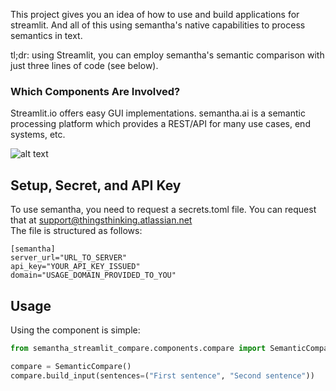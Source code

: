 This project gives you an idea of how to use and build applications for streamlit. And all of this using semantha's native capabilities to process semantics in text.

tl;dr: using Streamlit, you can employ semantha's semantic comparison with just three lines of code (see below).

### Which Components Are Involved?
Streamlit.io offers easy GUI implementations. semantha.ai is a semantic processing platform which provides a REST/API for many use cases, end systems, etc.

![alt text](img/streamlit-compare-component.jpg "Streamlit Example")


## Setup, Secret, and API Key
To use semantha, you need to request a secrets.toml file. You can request that at support@thingsthinking.atlassian.net<br />
The file is structured as follows:
```
[semantha]
server_url="URL_TO_SERVER"
api_key="YOUR_API_KEY_ISSUED"
domain="USAGE_DOMAIN_PROVIDED_TO_YOU"
```


## Usage
Using the component is simple:

```python
from semantha_streamlit_compare.components.compare import SemanticCompare

compare = SemanticCompare()
compare.build_input(sentences=("First sentence", "Second sentence"))
```
